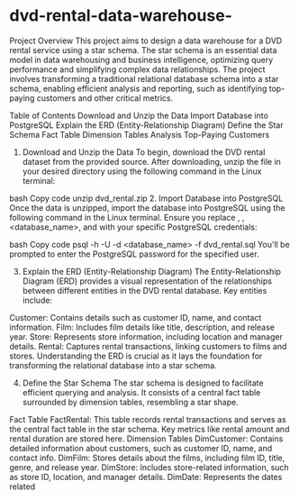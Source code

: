 # dvd-rental-data-warehouse-
Project Overview
This project aims to design a data warehouse for a DVD rental service using a star schema. The star schema is an essential data model in data warehousing and business intelligence, optimizing query performance and simplifying complex data relationships. The project involves transforming a traditional relational database schema into a star schema, enabling efficient analysis and reporting, such as identifying top-paying customers and other critical metrics.

Table of Contents
Download and Unzip the Data
Import Database into PostgreSQL
Explain the ERD (Entity-Relationship Diagram)
Define the Star Schema
Fact Table
Dimension Tables
Analysis
Top-Paying Customers
1. Download and Unzip the Data
To begin, download the DVD rental dataset from the provided source. After downloading, unzip the file in your desired directory using the following command in the Linux terminal:

bash
Copy code
unzip dvd_rental.zip
2. Import Database into PostgreSQL
Once the data is unzipped, import the database into PostgreSQL using the following command in the Linux terminal. Ensure you replace <host>, <username>, <database_name>, and <password> with your specific PostgreSQL credentials:

bash
Copy code
psql -h <host> -U <username> -d <database_name> -f dvd_rental.sql
You'll be prompted to enter the PostgreSQL password for the specified user.

3. Explain the ERD (Entity-Relationship Diagram)
The Entity-Relationship Diagram (ERD) provides a visual representation of the relationships between different entities in the DVD rental database. Key entities include:

Customer: Contains details such as customer ID, name, and contact information.
Film: Includes film details like title, description, and release year.
Store: Represents store information, including location and manager details.
Rental: Captures rental transactions, linking customers to films and stores.
Understanding the ERD is crucial as it lays the foundation for transforming the relational database into a star schema.

4. Define the Star Schema
The star schema is designed to facilitate efficient querying and analysis. It consists of a central fact table surrounded by dimension tables, resembling a star shape.

Fact Table
FactRental: This table records rental transactions and serves as the central fact table in the star schema. Key metrics like rental amount and rental duration are stored here.
Dimension Tables
DimCustomer: Contains detailed information about customers, such as customer ID, name, and contact info.
DimFilm: Stores details about the films, including film ID, title, genre, and release year.
DimStore: Includes store-related information, such as store ID, location, and manager details.
DimDate: Represents the dates related

